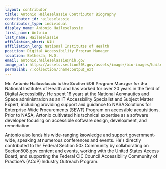 ```yaml
---
layout: contributor
title: Antonio Haileselassie Contributor Biography
contributor_id: haileselassie
contributor_type: individual
display_name: Antonio Haileselassie
first_name: Antonio
last_name: Haileselassie
affiliation_short: NIH
affiliation_long: National Institutes of Health
position: Digital Accessibility Program Manager
location: Bethesda, M.D. 
email: antonio.haileselassie@nih.gov
image_url: https://assets.section508.gov/assets/images/bio-images/haileselassie-antonio.png
permalink: /:collection/:name:output_ext
---
```

Mr. Antonio Haileselassie is the Section 508 Program Manager for the National Institutes of Health and has worked for over 20 years in the field of Digital Accessibility.  He spent 16 years at the National Aeronautics and Space administration as an IT Accessibility Specialist and Subject Matter Expert, including providing support and guidance to NASA Solutions for Enterprise-Wide Procurements (SEWP) Program on accessible acquisitions. Prior to NASA, Antonio cultivated his technical expertise as a software developer focusing on accessible software design, development, and remediation.

Antonio also lends his wide-ranging knowledge and support government-wide, speaking at numerous conferences and events. He's directly contributed to the Federal Section 508 Community by collaborating on Section508.gov content and events, working with the United States Access Board, and supporting the Federal CIO Council Accessibility Community of Practice’s (ACoP) Industry Outreach Program. 